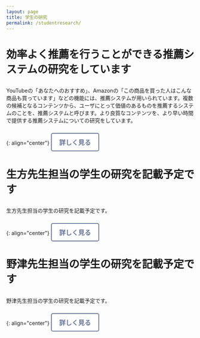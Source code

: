 ```yaml
---
layout: page
title: 学生の研究
permalink: /studentresearch/
---
```


<style>
  .button_research {
    display: inline-block;
    font-size: 17px;
    font-weight: bold;
    padding: 10px 20px;
    background-color: #fff;
    color: #627295;
    border: solid 2px #627295;
    border-radius: 5px;
    cursor: pointer;
    transition: .4s;
  }

  .button_research:hover {
    background: #627295;
    color: #fff;
  }

  .research-summary {
    padding-top: 10px;
    padding-bottom: 10px;
  }
</style>

# 効率よく推薦を行うことができる推薦システムの研究をしています
<p class="research-summary">
YouTubeの「あなたへのおすすめ」、Amazonの「この商品を買った人はこんな商品も買っています」などの機能には、推薦システムが用いられています。複数の候補となるコンテンツから、ユーザにとって価値のあるものを推薦するシステムのことを、推薦システムと呼びます。より良質なコンテンツを、より早い時間で提供する推薦システムについての研究をしています。
</p>

{: align="center"}
<button class="button_research" onclick="window.location.href='/student-research1/';">
  詳しく見る
</button>

# 生方先生担当の学生の研究を記載予定です
<p class="research-summary">
生方先生担当の学生の研究を記載予定です。
</p>

{: align="center"}
<button class="button_research" onclick="window.location.href='/student-research2/';">
  詳しく見る
</button>

# 野津先生担当の学生の研究を記載予定です
<p class="research-summary">
野津先生担当の学生の研究を記載予定です。
</p>

{: align="center"}
<button class="button_research" onclick="window.location.href='/student-research3/';">
  詳しく見る
</button>